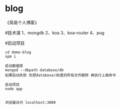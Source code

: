 # blog
《简易个人博客》

#技术湛
1、mongdb
2、koa
3、koa-router
4、pug

#启动项目
```shell
cd demo-blog
npm i

启动数据库
mongod --dbpath database/db
如果启动失败 先把database/db里的所有文件删除 再执行上面命令

启动项目
node app


浏览器访问 localhost:3000
```
